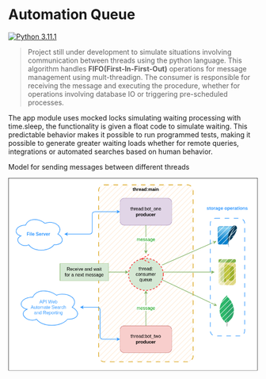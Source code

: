 # Automation Queue

[![Python 3.11.1](https://img.shields.io/badge/python-3.11.1-blue.svg)](https://www.python.org/downloads/release/python-3111/)

>Project still under development to simulate situations involving communication between threads using the python language. This algorithm handles **FIFO(First-In-First-Out)** operations for message management using mult-threadign. The consumer is responsible for receiving the message and executing the procedure, whether for operations involving database IO or triggering pre-scheduled processes.

The app module uses mocked locks simulating waiting processing with time.sleep, the functionality is given a float code to simulate waiting. This predictable behavior makes it possible to run programmed tests, making it possible to generate greater waiting loads whether for remote queries, integrations or automated searches based on human behavior.

Model for sending messages between different threads

![alt text](https://github.com/rodrigmars/Automationqueue/blob/main/images/teste_thread.drawio.png?raw=true)
